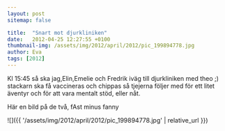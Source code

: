 ```yaml
---
layout: post
sitemap: false

title:  "Snart mot djurkliniken"
date:   2012-04-25 12:27:55 +0100
thumbnail-img: /assets/img/2012/april/2012/pic_199894778.jpg
author: Eva
tags: [2012]
---
```


Kl 15:45 så ska jag,Elin,Emelie och Fredrik iväg till djurkliniken med theo ;) stackarn ska få vaccineras och chippas så tjejerna följer med för ett litet äventyr och för att vara mentalt stöd, eller nåt. 

Här en bild på de två, fAst minus fanny

![]({{ '/assets/img/2012/april/2012/pic_199894778.jpg'  | relative_url }})

